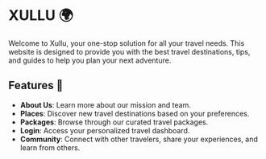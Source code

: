 # XULLU 🌍

Welcome to Xullu, your one-stop solution for all your travel needs. This website is designed to provide you with the best travel destinations, tips, and guides to help you plan your next adventure.

## Features 🚀

- **About Us**: Learn more about our mission and team.
- **Places**: Discover new travel destinations based on your preferences.
- **Packages**: Browse through our curated travel packages.
- **Login**: Access your personalized travel dashboard.
- **Community**: Connect with other travelers, share your experiences, and learn from others.
